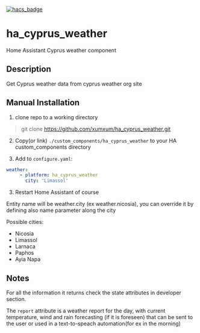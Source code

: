 [![hacs_badge](https://img.shields.io/badge/HACS-Custom-41BDF5.svg?style=for-the-badge)](https://github.com/hacs/integration)

# ha_cyprus_weather
Home Assistant Cyprus weather component

## Description
Get Cyprus weather data from cyprus weather org site

## Manual Installation
1. clone repo to a working directory
> git clone https://github.com/xumxum/ha_cyprus_weather.git

2. Copy(or link) `./custom_components/ha_cyprus_weather` to your  HA custom_components directory

2. Add to `configure.yaml`:
```yaml
weather:
     - platform: ha_cyprus_weather
       city: 'Limassol'
```

3. Restart Home Assistant of course

Entity name will be weather.city (ex weather.nicosia), you can override it by defining also name parameter along the city

Possible cities:
- Nicosia
- Limassol
- Larnaca
- Paphos
- Ayia Napa


## Notes
For all the information it returns check the state attributes in developer section.

The `report` attribute is a weather report for the day, with current temperature, wind and rain forecasting (if it is foreseen) that can be sent to the user or used in a text-to-speach automation(for ex in the morning)
